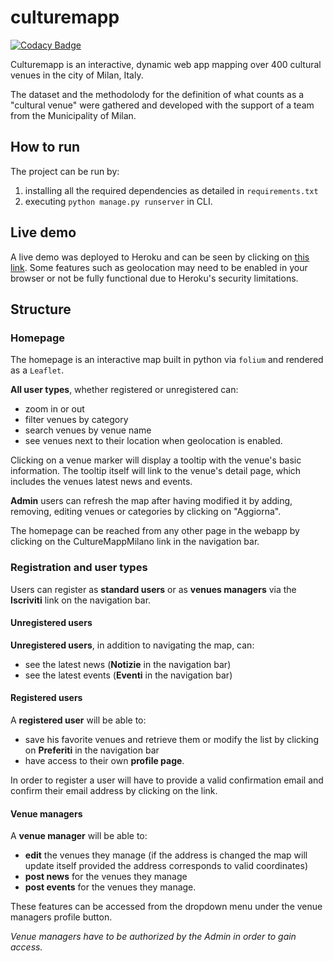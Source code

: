 # culturemapp

[![Codacy Badge](https://api.codacy.com/project/badge/Grade/5b33c8e802f64c8e80a4409b081b1061)](https://app.codacy.com/gh/bsassoli/milan_culture_map?utm_source=github.com&utm_medium=referral&utm_content=bsassoli/milan_culture_map&utm_campaign=Badge_Grade_Settings)

Culturemapp is an interactive, dynamic web app mapping over 400 cultural venues in the city of Milan, Italy. 

The dataset and the methodolody for the definition of what counts as a "cultural venue" were gathered and developed with the support of a team from the Municipality of Milan. 


## How to run

The project can be run by:

1. installing all the required dependencies as detailed in `requirements.txt`
2. executing `python manage.py runserver` in CLI.

## Live demo

A live demo was deployed to Heroku and can be seen by clicking on [this link](https://culturemapp.herokuapp.com). Some features such as geolocation may need to be enabled in your browser or not be fully functional due to Heroku's security limitations.

## Structure

### Homepage

The homepage is an interactive map built in python via `folium` and rendered as a `Leaflet`. 

**All user types**, whether registered or unregistered can: 

* zoom in or out 
* filter venues by category
* search venues by venue name
* see venues next to their location when geolocation is enabled.

Clicking on a venue marker will display a tooltip with the venue's basic information. The tooltip itself will link to the venue's detail page, which includes the venues latest news and events.

**Admin** users can refresh the map after having modified it by adding, removing, editing venues or categories by clicking on "Aggiorna".

The homepage can be reached from any other page in the webapp by clicking on the CultureMappMilano link in the navigation bar.

### Registration and user types

Users can register as **standard users** or as **venues managers** via the **Iscriviti** link on the navigation bar. 

#### Unregistered users

**Unregistered users**, in addition to navigating the map, can:

* see the latest news (**Notizie** in the navigation bar)
* see the latest events (**Eventi** in the navigation bar)

#### Registered users

A **registered user** will be able to:

* save his favorite venues and retrieve them or modify the list by clicking on **Preferiti** in the navigation bar
* have access to their own **profile page**.

In order to register a user will have to provide a valid confirmation email and confirm their email address by clicking on the link. 

#### Venue managers

A **venue manager** will be able to: 

* **edit** the venues they manage (if the address is changed the map will update itself provided the address corresponds to valid coordinates)
* **post news** for the venues they manage
* **post events** for the venues they manage.

These features can be accessed from the dropdown menu under the venue managers profile button.

*Venue managers have to be authorized by the Admin in order to gain access.*
